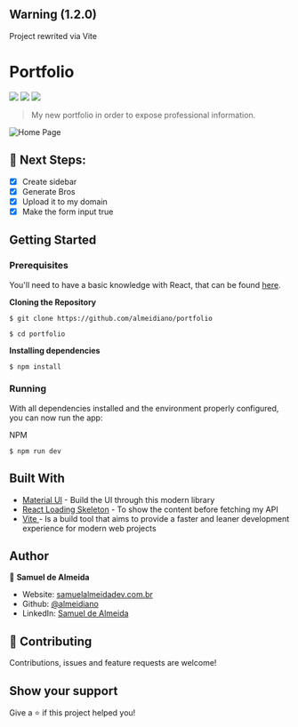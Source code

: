 ## Warning (1.2.0)
Project rewrited via Vite

# Portfolio

<a href="#"><img src="https://img.shields.io/badge/MUI-%5E5.11.5-blue" /></a>
<a href="#"><img src="https://img.shields.io/badge/Documentation-Yes-brightgreen" /></a> 
<a href=#><img src="https://img.shields.io/badge/License-MIT-yellow" /></a>

> My new portfolio in order to expose professional information.

<img src="https://a.pomf.cat/vflxbu.png" alt="Home Page">

## :memo: Next Steps:

- [x] Create sidebar 
- [x] Generate Bros
- [x] Upload it to my domain
- [x] Make the form input true

## Getting Started

### Prerequisites

You'll need to have a basic knowledge with React, that can be found [here](https://reactjs.org).

**Cloning the Repository**

```
$ git clone https://github.com/almeidiano/portfolio

$ cd portfolio
```

**Installing dependencies**

```
$ npm install
```

### Running

With all dependencies installed and the environment properly configured, you can now run the app:

NPM

```
$ npm run dev
```

## Built With

- [Material UI](https://mui.com/) - Build the UI through this modern library
- [React Loading Skeleton](https://github.com/dvtng/react-loading-skeleton#readme) - To show the content before fetching my API
- [Vite ](https://vitejs.dev/) - Is a build tool that aims to provide a faster and leaner development experience for modern web projects

## Author

👤 **Samuel de Almeida**

* Website: [samuelalmeidadev.com.br](https://samuelalmeidadev.com.br/)
* Github: [@almeidiano](https://github.com/almeidiano)
* LinkedIn: [Samuel de Almeida](https://br.linkedin.com/in/samuel-de-almeida)

## 🤝 Contributing

Contributions, issues and feature requests are welcome!

## Show your support

Give a ⭐️ if this project helped you!